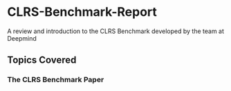 # CLRS-Benchmark-Report
A review and introduction to the CLRS Benchmark developed by the team at Deepmind

## Topics Covered

### The CLRS Benchmark Paper
